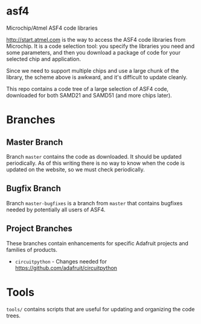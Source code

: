 # asf4
Microchip/Atmel ASF4 code libraries

http://start.atmel.com is the way to access the ASF4 code libraries from Microchip. It is a code selection tool: you specify the libraries you need and some parameters, and then you download a package of code for your selected chip and application.

Since we need to support multiple chips and use a large chunk of the library, the scheme above is awkward, and it's difficult to update cleanly.

This repo contains a code tree of a large selection of ASF4 code, downloaded for both SAMD21 and SAMD51 (and more chips later).

# Branches

## Master Branch
Branch `master` contains the code as downloaded. It should be updated periodically. As of this writing there is no way to know when the code is updated on the website, so we must check periodically.

## Bugfix Branch
Branch `master-bugfixes` is a branch from `master` that contains bugfixes needed by potentially all users of ASF4.

## Project Branches
These branches contain enhancements for specific Adafruit projects and families of products.

* `circuitpython` - Changes needed for https://github.com/adafruit/circuitpython

# Tools
`tools/` contains scripts that are useful for updating and organizing the code trees.
